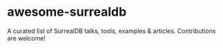 # awesome-surrealdb
A curated list of SurrealDB talks, tools, examples &amp; articles. Contributions are welcome!
